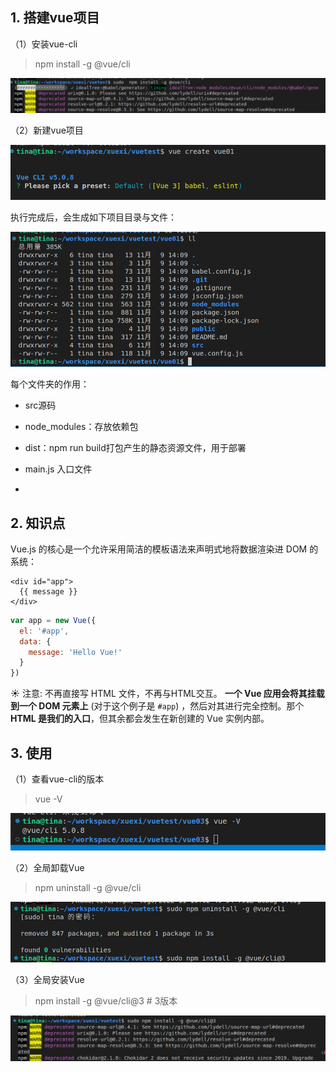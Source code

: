 ## 1. 搭建vue项目

（1）安装vue-cli

> npm install -g @vue/cli

![](../../../assets/2022-11-09-14-12-53-image.png)

（2）新建vue项目

![](../../../assets/2022-11-09-14-13-22-image.png)

执行完成后，会生成如下项目目录与文件：

![](../../../assets/2022-11-09-14-14-16-image.png)

每个文件夹的作用：

- src源码

- node_modules：存放依赖包

- dist：npm run build打包产生的静态资源文件，用于部署

- main.js 入口文件

- 

## 2. 知识点

Vue.js 的核心是一个允许采用简洁的模板语法来声明式地将数据渲染进 DOM 的系统：

```http
<div id="app">
  {{ message }}
</div>
```

```js
var app = new Vue({
  el: '#app',
  data: {
    message: 'Hello Vue!'
  }
})
```

:sunny: 注意: 不再直接写 HTML 文件，不再与HTML交互。 **一个 Vue 应用会将其挂载到一个 DOM 元素上**   (对于这个例子是 `#app`) ，然后对其进行完全控制。那个 **HTML 是我们的入口**，但其余都会发生在新创建的 Vue 实例内部。

## 3. 使用

（1）查看vue-cli的版本

> vue -V

![](../../../assets/2022-11-10-10-44-06-image.png)

（2）全局卸载Vue

> npm uninstall -g @vue/cli

![](../../../assets/2022-11-10-10-52-03-image.png)

（3）全局安装Vue

> npm install -g @vue/cli@3  #  3版本

![](../../../assets/2022-11-10-10-52-32-image.png)
